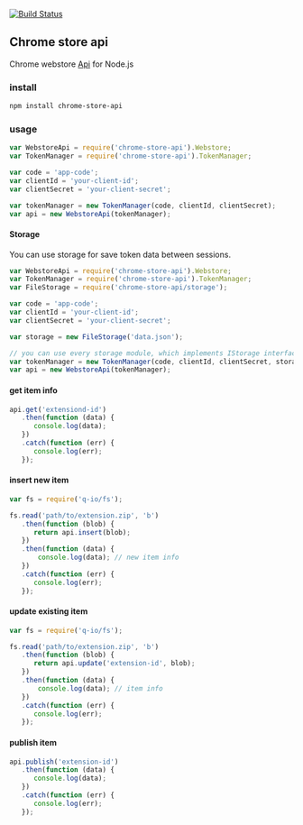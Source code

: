 [![Build Status](https://travis-ci.org/acvetkov/chrome-store-api.svg?branch=master)](https://travis-ci.org/acvetkov/chrome-store-api)

## Chrome store api

Chrome webstore [Api](https://developer.chrome.com/webstore/using_webstore_api) for Node.js

### install

```bash
npm install chrome-store-api
```

### usage

```js
var WebstoreApi = require('chrome-store-api').Webstore;
var TokenManager = require('chrome-store-api').TokenManager;

var code = 'app-code';
var clientId = 'your-client-id';
var clientSecret = 'your-client-secret';

var tokenManager = new TokenManager(code, clientId, clientSecret);
var api = new WebstoreApi(tokenManager);
```

#### Storage

You can use storage for save token data between sessions.

```js
var WebstoreApi = require('chrome-store-api').Webstore;
var TokenManager = require('chrome-store-api').TokenManager;
var FileStorage = require('chrome-store-api/storage');

var code = 'app-code';
var clientId = 'your-client-id';
var clientSecret = 'your-client-secret';

var storage = new FileStorage('data.json');

// you can use every storage module, which implements IStorage interface
var tokenManager = new TokenManager(code, clientId, clientSecret, storage);
var api = new WebstoreApi(tokenManager);
```

#### get item info

```js
api.get('extensiond-id')
   .then(function (data) {
      console.log(data);
   })
   .catch(function (err) {
      console.log(err);
   });
```

#### insert new item

```js
var fs = require('q-io/fs');

fs.read('path/to/extension.zip', 'b')
   .then(function (blob) {
      return api.insert(blob);
   })
   .then(function (data) {
       console.log(data); // new item info
   })
   .catch(function (err) {
      console.log(err);
   });
```

#### update existing item

```js
var fs = require('q-io/fs');

fs.read('path/to/extension.zip', 'b')
   .then(function (blob) {
      return api.update('extension-id', blob);
   })
   .then(function (data) {
       console.log(data); // item info
   })
   .catch(function (err) {
      console.log(err);
   });
```

#### publish item

```js
api.publish('extension-id')
   .then(function (data) {
      console.log(data);
   })
   .catch(function (err) {
      console.log(err);
   });
```
